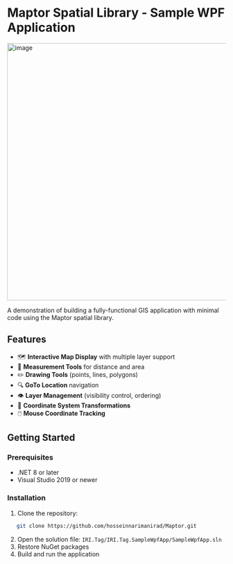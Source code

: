 # Maptor Spatial Library - Sample WPF Application
 
<img width="884" height="592" alt="image" src="https://github.com/user-attachments/assets/94218afd-f706-4cc8-b819-73f260d2b147" />

A demonstration of building a fully-functional GIS application with minimal code using the Maptor spatial library.

## Features

- 🗺️ **Interactive Map Display** with multiple layer support
- 📏 **Measurement Tools** for distance and area
- ✏️ **Drawing Tools** (points, lines, polygons)
- 🔍 **GoTo Location** navigation
- 👁️ **Layer Management** (visibility control, ordering)
- 🔄 **Coordinate System Transformations**
- 🖱️ **Mouse Coordinate Tracking**

## Getting Started

### Prerequisites
- .NET 8 or later
- Visual Studio 2019 or newer

### Installation
1. Clone the repository:

```bash
   git clone https://github.com/hosseinnarimanirad/Maptor.git
```
2. Open the solution file:
```IRI.Tag/IRI.Tag.SampleWpfApp/SampleWpfApp.sln```
3. Restore NuGet packages
4. Build and run the application
 
